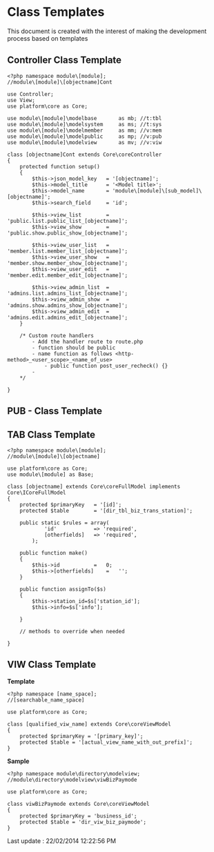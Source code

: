 # Class Templates #

This document is created with the interest of making the development process based on templates

## Controller Class Template

	<?php namespace module\[module];
	//module\[module]\[objectname]Cont
	
	use Controller;
	use View;
	use platform\core as Core;
	
	use module\[module]\modelbase 		as mb; //t:tbl
	use module\[module]\modelsystem 	as ms; //t:sys
	use module\[module]\modelmember		as mm; //v:mem
	use module\[module]\modelpublic 	as mp; //v:pub
	use module\[module]\modelview 		as mv; //v:viw

	class [objectname]Cont extends Core\coreController
	{
		protected function setup()
		{
			$this->json_model_key	= '[objectname]';
			$this->model_title		= '<Model title>';
			$this->model_name		= 'module\[module]\[sub_model]\[objectname]';
			$this->search_field 	= 'id';

			$this->view_list		= 'public.list.public_list_[objectname]';
			$this->view_show		= 'public.show.public_show_[objectname]';

			$this->view_user_list	= 'member.list.member_list_[objectname]';
			$this->view_user_show	= 'member.show.member_show_[objectname]';
			$this->view_user_edit	= 'member.edit.member_edit_[objectname]';

			$this->view_admin_list	= 'admins.list.admins_list_[objectname]';
			$this->view_admin_show	= 'admins.show.admins_show_[objectname]';
			$this->view_admin_edit	= 'admins.edit.admins_edit_[objectname]';
		}

		/* Custom route handlers
			- Add the handler route to route.php
			- function should be public
			- name function as follows <http-method>_<user_scope>_<name_of_use>
				- public function post_user_recheck() {}
			-
		*/
		 
	}



## PUB - Class Template ##


## TAB Class Template ##

	<?php namespace module\[module];
	//module\[module]\[objectname]

	use platform\core as Core;
	use module\[module] as Base;
	
	class [objectname] extends Core\coreFullModel implements Core\ICoreFullModel
	{
		protected $primaryKey 	= '[id]';
		protected $table 		= '[dir_tbl_biz_trans_station]';
	
		public static $rules = array(
				'id'			=> 'required',
				[otherfields]	=> 'required',
	    	);
	    
		public function make()
		{
			$this->id			=	0;
			$this->[otherfields]	=	'';
		}

	    public function assignTo($s)
	    {
			$this->station_id=$s['station_id'];
			$this->info=$s['info'];
	
	    }

		// methods to override when needed
		
	}


## VIW Class Template ##

**Template**

    <?php namespace [name_space];
    //[searchable_name_space]
    
    use platform\core as Core;
    
    class [qualified_viw_name] extends Core\coreViewModel
    {
    	protected $primaryKey = '[primary_key]';
    	protected $table = '[actual_view_name_with_out_prefix]';
    }


**Sample**

    <?php namespace module\directory\modelview;
    //module\directory\modelview\viwBizPaymode
    
    use platform\core as Core;
    
    class viwBizPaymode extends Core\coreViewModel
    {
    	protected $primaryKey = 'business_id';
    	protected $table = 'dir_viw_biz_paymode';
    }







Last update : 
22/02/2014 12:22:56 PM 
 
